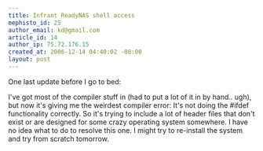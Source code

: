 ```yaml
--- 
title: Infrant ReadyNAS shell access
mephisto_id: 25
author_email: kd@gmail.com
article_id: 14
author_ip: 75.72.176.15
created_at: 2006-12-14 04:40:02 -08:00
layout: post
---
```

One last update before I go to bed:

I've got most of the compiler stuff in (had to put a lot of it in by hand.. ugh), but now it's giving me the weirdest compiler error: It's not doing the #ifdef functionality correctly. So it's trying to include a lot of header files that don't exist or are designed for some crazy operating system somewhere. I have no idea what to do to resolve this one. I might try to re-install the system and try from scratch tomorrow.
